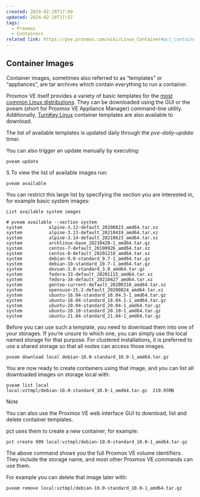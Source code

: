 ```yaml
---
created: 2024-02-28T17:09
updated: 2024-02-28T17:57
tags:
  - Proxmox
  - Containers
related link: https://pve.proxmox.com/wiki/Linux_Container#pct_container_images
---
```

## Container Images

Container images, sometimes also referred to as “templates” or “appliances”, are tar archives which contain everything to run a container.

Proxmox VE itself provides a variety of basic templates for the [most common Linux distributions](https://pve.proxmox.com/wiki/Linux_Container#pct_supported_distributions). They can be downloaded using the GUI or the pveam (short for Proxmox VE Appliance Manager) command-line utility. Additionally, [TurnKey Linux](https://www.turnkeylinux.org/) container templates are also available to download.

The list of available templates is updated daily through the _pve-daily-update_ timer. 

You can also trigger an update manually by executing:
```shell
pveam update
```
S
To view the list of available images run:
```shell
pveam available
```

You can restrict this large list by specifying the section you are interested in, for example basic system images:
```shell
List available system images

# pveam available --section system
system          alpine-3.12-default_20200823_amd64.tar.xz
system          alpine-3.13-default_20210419_amd64.tar.xz
system          alpine-3.14-default_20210623_amd64.tar.xz
system          archlinux-base_20210420-1_amd64.tar.gz
system          centos-7-default_20190926_amd64.tar.xz
system          centos-8-default_20201210_amd64.tar.xz
system          debian-9.0-standard_9.7-1_amd64.tar.gz
system          debian-10-standard_10.7-1_amd64.tar.gz
system          devuan-3.0-standard_3.0_amd64.tar.gz
system          fedora-33-default_20201115_amd64.tar.xz
system          fedora-34-default_20210427_amd64.tar.xz
system          gentoo-current-default_20200310_amd64.tar.xz
system          opensuse-15.2-default_20200824_amd64.tar.xz
system          ubuntu-16.04-standard_16.04.5-1_amd64.tar.gz
system          ubuntu-18.04-standard_18.04.1-1_amd64.tar.gz
system          ubuntu-20.04-standard_20.04-1_amd64.tar.gz
system          ubuntu-20.10-standard_20.10-1_amd64.tar.gz
system          ubuntu-21.04-standard_21.04-1_amd64.tar.gz
```

Before you can use such a template, you need to download them into one of your storages. If you’re unsure to which one, you can simply use the local named storage for that purpose. For clustered installations, it is preferred to use a shared storage so that all nodes can access those images.

```shell
pveam download local debian-10.0-standard_10.0-1_amd64.tar.gz
```

You are now ready to create containers using that image, and you can list all downloaded images on storage local with:
```shell
pveam list local
local:vztmpl/debian-10.0-standard_10.0-1_amd64.tar.gz  219.95MB
```

> [!NOTE] 
> You can also use the Proxmox VE web interface GUI to download, list and delete container templates.

pct uses them to create a new container, for example:

```shell
pct create 999 local:vztmpl/debian-10.0-standard_10.0-1_amd64.tar.gz
```

The above command shows you the full Proxmox VE volume identifiers. They include the storage name, and most other Proxmox VE commands can use them. 

For example you can delete that image later with:
```shell
pveam remove local:vztmpl/debian-10.0-standard_10.0-1_amd64.tar.gz
```

